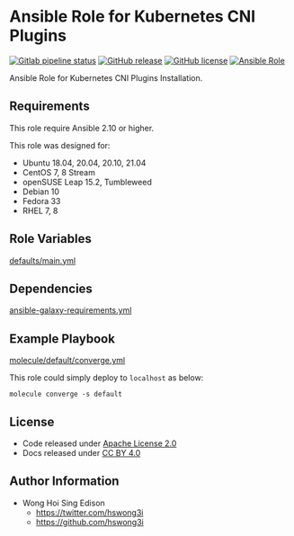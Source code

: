 # Ansible Role for Kubernetes CNI Plugins

[![Gitlab pipeline status](https://img.shields.io/gitlab/pipeline/alvistack/ansible-role-cni_plugins/master)](https://gitlab.com/alvistack/ansible-role-cni_plugins/-/pipelines)
[![GitHub release](https://img.shields.io/github/release/alvistack/ansible-role-cni_plugins.svg)](https://github.com/alvistack/ansible-role-cni_plugins/releases)
[![GitHub license](https://img.shields.io/github/license/alvistack/ansible-role-cni_plugins.svg)](https://github.com/alvistack/ansible-role-cni_plugins/blob/master/LICENSE)
[![Ansible Role](https://img.shields.io/badge/galaxy-alvistack.cni_plugins-blue.svg)](https://galaxy.ansible.com/alvistack/cni_plugins)

Ansible Role for Kubernetes CNI Plugins Installation.

## Requirements

This role require Ansible 2.10 or higher.

This role was designed for:

  - Ubuntu 18.04, 20.04, 20.10, 21.04
  - CentOS 7, 8 Stream
  - openSUSE Leap 15.2, Tumbleweed
  - Debian 10
  - Fedora 33
  - RHEL 7, 8

## Role Variables

[defaults/main.yml](defaults/main.yml)

## Dependencies

[ansible-galaxy-requirements.yml](ansible-galaxy-requirements.yml)

## Example Playbook

[molecule/default/converge.yml](molecule/default/converge.yml)

This role could simply deploy to `localhost` as below:

    molecule converge -s default

## License

  - Code released under [Apache License 2.0](LICENSE)
  - Docs released under [CC BY 4.0](http://creativecommons.org/licenses/by/4.0/)

## Author Information

  - Wong Hoi Sing Edison
      - <https://twitter.com/hswong3i>
      - <https://github.com/hswong3i>
